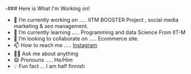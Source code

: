 -### Here is What I'm Working on!

- 💪 I’m currently working on ..... IITM BOOSTER Project , social media marketing & seo management.
- 🌱 I’m currently learning ..... Programming and data Science From IIT-M
- 💞️ I’m looking to collaborate on ..... Ecommerce site.
- 📫 How to reach me ..... [Instagram](https://www.instagram.com/vinit_upadhyay_8454/)
- 🙋‍♂️ Ask me about anything
- 😄 Pronouns ..... He/Him
- 💡 Fun fact ... I am half finnish
